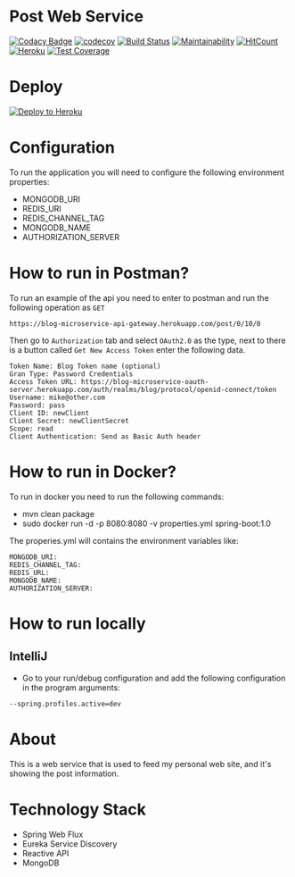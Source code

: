 # Post Web Service
[![Codacy Badge](https://api.codacy.com/project/badge/Grade/eab4ac3cb26843d0b860de6c8d344ffa)](https://app.codacy.com/manual/JJaraM/blog-microservice-post?utm_source=github.com&utm_medium=referral&utm_content=JJaraM/blog-microservice-post&utm_campaign=Badge_Grade_Dashboard)
[![codecov](https://codecov.io/gh/JJaraM/blog-microservice-post/branch/master/graph/badge.svg)](https://codecov.io/gh/JJaraM/blog-microservice-post)
[![Build Status](https://travis-ci.org/JJaraM/blog-microservice-post.svg?branch=master)](https://travis-ci.org/JJaraM/blog-microservice-post)
[![Maintainability](https://api.codeclimate.com/v1/badges/616202951ec1ab5a65bb/maintainability)](https://codeclimate.com/github/JJaraM/blog-microservice-post/maintainability)
[![HitCount](http://hits.dwyl.com/JJaraM/blog-microservice-post.svg)](http://hits.dwyl.com/JJaraM/blog-microservice-post)
[![Heroku](https://heroku-badge.herokuapp.com/?app=blog-microservice-post&style=flat)](https://blog-microservice-post.herokuapp.com/)
[![Test Coverage](https://api.codeclimate.com/v1/badges/616202951ec1ab5a65bb/test_coverage)](https://codeclimate.com/github/JJaraM/blog-microservice-post/test_coverage)

# Deploy 
[![Deploy to Heroku](https://www.herokucdn.com/deploy/button.png)](https://heroku.com/deploy)

# Configuration
To run the application you will need to configure the following environment properties:

* MONGODB_URI
* REDIS_URI
* REDIS_CHANNEL_TAG
* MONGODB_NAME
* AUTHORIZATION_SERVER

# How to run in Postman?
To run an example of the api you need to enter to postman and run the following operation as ``GET``

``
https://blog-microservice-api-gateway.herokuapp.com/post/0/10/0
``

Then go to ``Authorization`` tab and select ``OAuth2.0`` as the type, next to there is a button called ``Get New Access Token`` enter the following data.

```
Token Name: Blog Token name (optional)
Gran Type: Password Credentials
Access Token URL: https://blog-microservice-oauth-server.herokuapp.com/auth/realms/blog/protocol/openid-connect/token
Username: mike@other.com
Password: pass
Client ID: newClient
Client Secret: newClientSecret
Scope: read
Client Authentication: Send as Basic Auth header
```

# How to run in Docker?
To run in docker you need to run the following commands:
* mvn clean package
* sudo docker run -d -p 8080:8080 -v properties.yml spring-boot:1.0

The properies.yml will contains the environment variables like:

```
MONGODB_URI:
REDIS_CHANNEL_TAG:
REDIS_URL:
MONGODB_NAME: 
AUTHORIZATION_SERVER:
```

# How to run locally
## IntelliJ
* Go to your run/debug configuration and add the following configuration in the program arguments:

``
--spring.profiles.active=dev
``
# About 
This is a web service that is used to feed my personal web site, and it's showing the post information.

# Technology Stack
* Spring Web Flux
* Eureka Service Discovery
* Reactive API
* MongoDB

